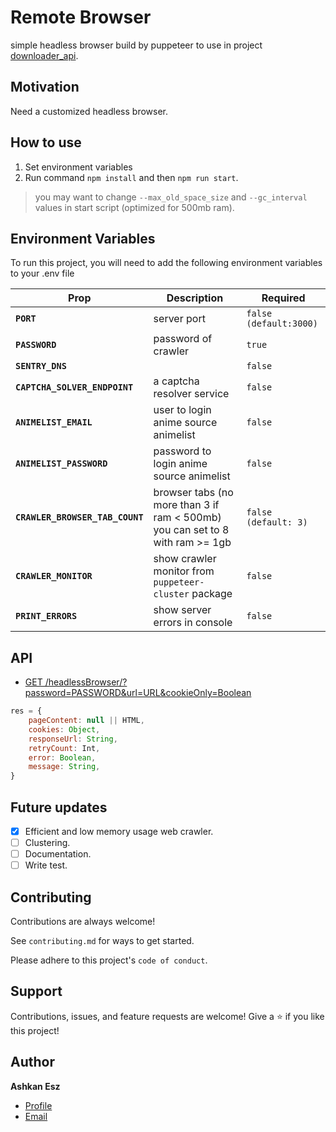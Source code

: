 # Remote Browser

simple headless browser build by puppeteer to use in
project [downloader_api](https://github.com/ashkan-esz/downloader_api).

## Motivation

Need a customized headless browser.

## How to use

1. Set environment variables
2. Run command `npm install` and then `npm run start`.

> you may want to change `--max_old_space_size` and `--gc_interval` values in start script (optimized for 500mb ram).

## Environment Variables

To run this project, you will need to add the following environment variables to your .env file

| Prop                            | Description                                                                   | Required               |
|---------------------------------|-------------------------------------------------------------------------------|------------------------|
| **`PORT`**                      | server port                                                                   | `false (default:3000)` |
| **`PASSWORD`**                  | password of crawler                                                           | `true`                 |
| **`SENTRY_DNS`**                |                                                                               | `false`                |
| **`CAPTCHA_SOLVER_ENDPOINT`**   | a captcha resolver service                                                    | `false`                |
| **`ANIMELIST_EMAIL`**           | user to login anime source animelist                                          | `false`                |
| **`ANIMELIST_PASSWORD`**        | password to login anime source animelist                                      | `false`                |
| **`CRAWLER_BROWSER_TAB_COUNT`** | browser tabs (no more than 3 if ram < 500mb) you can set to 8 with ram >= 1gb | `false (default: 3)`   |
| **`CRAWLER_MONITOR`**           | show crawler monitor from `puppeteer-cluster` package                         | `false`                |
| **`PRINT_ERRORS`**              | show server errors in console                                                 | `false`                |

## API

- [GET /headlessBrowser/?password=PASSWORD&url=URL&cookieOnly=Boolean](routes/headlessBrowser.js)
```javascript
res = {
    pageContent: null || HTML,
    cookies: Object,
    responseUrl: String,
    retryCount: Int,
    error: Boolean, 
    message: String,
}
```


## Future updates

- [x]  Efficient and low memory usage web crawler.
- [ ]  Clustering.
- [ ]  Documentation.
- [ ]  Write test.

## Contributing

Contributions are always welcome!

See `contributing.md` for ways to get started.

Please adhere to this project's `code of conduct`.

## Support

Contributions, issues, and feature requests are welcome!
Give a ⭐️ if you like this project!

## Author

**Ashkan Esz**

- [Profile](https://github.com/ashkan-esz "Ashkan esz")
- [Email](mailto:ashkanaz2828@gmail.com?subject=Hi "Hi!")
